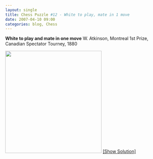 ```yaml
---
layout: single
title: Chess Puzzle #12 - White to play, mate in 1 move
date: 2007-04-10 09:00
categories: blog, Chess
---
```

<strong>White to play and mate in one move</strong>
W. Atkinson, Montreal 1st Prize, Canadian Spectator Tourney, 1880

<a href="/?p=171">
<img src="http://www.abluestar.com/scripts/chess_image.php?ff=5N2/4pp2/1p1BrR2/3k4/1Q4n1/K2B4/8/5n2" height="323" width="305" /></a>
<!--more--><a href="javascript:ReverseContentDisplay('chess_solution')">[Show Solution]</a>
<p id="chess_solution" style="clear: both; padding: 5px; display: none">1. Be5</p>
